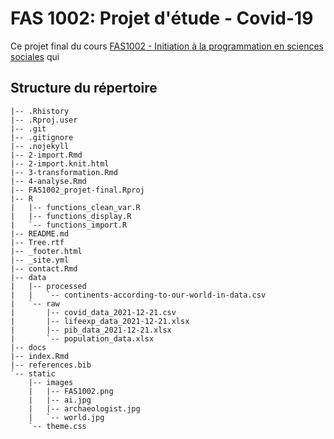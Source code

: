 # FAS 1002: Projet d'étude - Covid-19

Ce projet final du cours [FAS1002 - Initiation à la programmation en sciences
sociales](https://admission.umontreal.ca/cours-et-horaires/cours/fas-1002/) qui


## Structure du répertoire

```.
|-- .Rhistory
|-- .Rproj.user
|-- .git
|-- .gitignore
|-- .nojekyll
|-- 2-import.Rmd
|-- 2-import.knit.html
|-- 3-transformation.Rmd
|-- 4-analyse.Rmd
|-- FAS1002_projet-final.Rproj
|-- R
|   |-- functions_clean_var.R
|   |-- functions_display.R
|   `-- functions_import.R
|-- README.md
|-- Tree.rtf
|-- _footer.html
|-- _site.yml
|-- contact.Rmd
|-- data
|   |-- processed
|   |   `-- continents-according-to-our-world-in-data.csv
|   `-- raw
|       |-- covid_data_2021-12-21.csv
|       |-- lifeexp_data_2021-12-21.xlsx
|       |-- pib_data_2021-12-21.xlsx
|       `-- population_data.xlsx
|-- docs
|-- index.Rmd
|-- references.bib
`-- static
    |-- images
    |   |-- FAS1002.png
    |   |-- ai.jpg
    |   |-- archaeologist.jpg
    |   `-- world.jpg
    `-- theme.css

```
